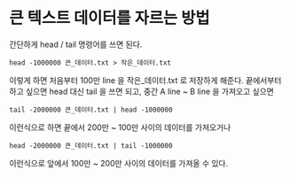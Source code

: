# 큰 텍스트 데이터를 자르는 방법
간단하게 head / tail 명령어를 쓰면 된다.

```
head -1000000 큰_데이터.txt > 작은_데이터.txt
```

이렇게 하면 처음부터 100만 line 을 작은_데이터.txt 로 저장하게 해준다.
끝에서부터 하고 싶으면 head 대신 tail 을 쓰면 되고, 중간 A line ~ B line 을 가져오고 싶으면

```
tail -2000000 큰_데이터.txt | head -1000000
```

이런식으로 하면 끝에서 200만 ~ 100만 사이의 데이터를 가져오거나

```
head -2000000 큰_데이터.txt | tail -1000000
```

이런식으로 앞에서 100만 ~ 200만 사이의 데이터를 가져올 수 있다.
